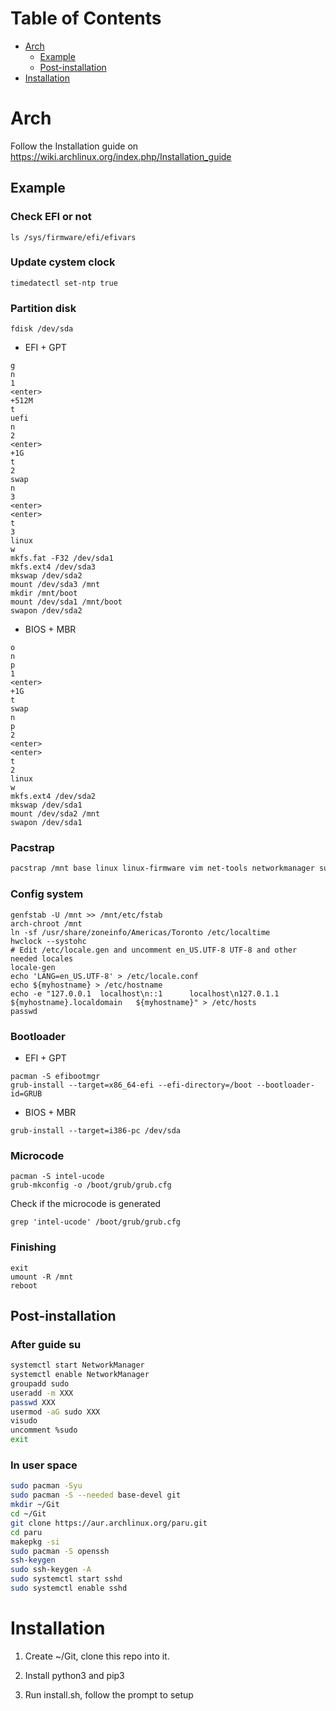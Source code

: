 # Table of Contents

- [Arch](#arch)
  - [Example](#example)
  - [Post-installation](#post-installation)
- [Installation](#installation)

# Arch

Follow the Installation guide on https://wiki.archlinux.org/index.php/Installation_guide

## Example

### Check EFI or not

```
ls /sys/firmware/efi/efivars
```

### Update cystem clock

```
timedatectl set-ntp true
```

### Partition disk

```
fdisk /dev/sda
```

- EFI + GPT

```
g
n
1
<enter>
+512M
t
uefi
n
2
<enter>
+1G
t
2
swap
n
3
<enter>
<enter>
t
3
linux
w
mkfs.fat -F32 /dev/sda1
mkfs.ext4 /dev/sda3
mkswap /dev/sda2
mount /dev/sda3 /mnt
mkdir /mnt/boot
mount /dev/sda1 /mnt/boot
swapon /dev/sda2
```

- BIOS + MBR

```
o
n
p
1
<enter>
+1G
t
swap
n
p
2
<enter>
<enter>
t
2
linux
w
mkfs.ext4 /dev/sda2
mkswap /dev/sda1
mount /dev/sda2 /mnt
swapon /dev/sda1
```

### Pacstrap

```sh
pacstrap /mnt base linux linux-firmware vim net-tools networkmanager sudo grub
```

### Config system

```
genfstab -U /mnt >> /mnt/etc/fstab
arch-chroot /mnt
ln -sf /usr/share/zoneinfo/Americas/Toronto /etc/localtime
hwclock --systohc
# Edit /etc/locale.gen and uncomment en_US.UTF-8 UTF-8 and other needed locales
locale-gen
echo 'LANG=en_US.UTF-8' > /etc/locale.conf
echo ${myhostname} > /etc/hostname
echo -e "127.0.0.1	localhost\n::1		localhost\n127.0.1.1	${myhostname}.localdomain	${myhostname}" > /etc/hosts
passwd
```

### Bootloader

- EFI + GPT

```
pacman -S efibootmgr
grub-install --target=x86_64-efi --efi-directory=/boot --bootloader-id=GRUB
```

- BIOS + MBR

```
grub-install --target=i386-pc /dev/sda
```

### Microcode

```
pacman -S intel-ucode
grub-mkconfig -o /boot/grub/grub.cfg
```

Check if the microcode is generated

```
grep 'intel-ucode' /boot/grub/grub.cfg
```

### Finishing

```
exit
umount -R /mnt
reboot
```

## Post-installation

### After guide su

```sh
systemctl start NetworkManager
systemctl enable NetworkManager
groupadd sudo
useradd -m XXX
passwd XXX
usermod -aG sudo XXX
visudo
uncomment %sudo
exit
```

### In user space

```sh
sudo pacman -Syu
sudo pacman -S --needed base-devel git
mkdir ~/Git
cd ~/Git
git clone https://aur.archlinux.org/paru.git
cd paru
makepkg -si
sudo pacman -S openssh
ssh-keygen
sudo ssh-keygen -A
sudo systemctl start sshd
sudo systemctl enable sshd
```

# Installation

1. Create ~/Git, clone this repo into it.

2. Install python3 and pip3

3. Run install.sh, follow the prompt to setup
